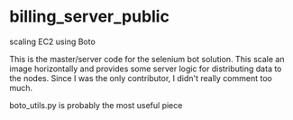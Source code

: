 # billing_server_public
scaling EC2 using Boto

This is the master/server code for the selenium bot solution.
This scale an image horizontally and provides some server logic for distributing data to the nodes.
Since I was the only contributor, I didn't really comment too much.

boto_utils.py is probably the most useful piece
